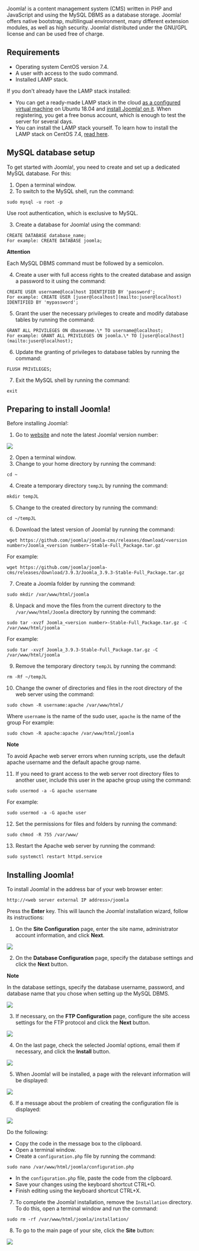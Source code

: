 Joomla! is a content management system (CMS) written in PHP and JavaScript and using the MySQL DBMS as a database storage. Joomla! offers native bootstrap, multilingual environment, many different extension modules, as well as high security. Joomla! distributed under the GNU/GPL license and can be used free of charge.

## Requirements

- Operating system CentOS version 7.4.
- A user with access to the sudo command.
- Installed LAMP stack.

If you don't already have the LAMP stack installed:

- You can get a ready-made LAMP stack in the cloud [as a configured virtual machine](https://mcs.mail.ru/app/services/marketplace/) on Ubuntu 18.04 and [install Joomla! on it](/en/additionals/cases/cases-joomla/case-joomla-u18). When registering, you get a free bonus account, which is enough to test the server for several days.
- You can install the LAMP stack yourself. To learn how to install the LAMP stack on CentOS 7.4, [read here](/en/additionals/cases/cases-lamp/lamp-cos74).

## MySQL database setup

To get started with Joomla!, you need to create and set up a dedicated MySQL database. For this:

1. Open a terminal window.
2. To switch to the MySQL shell, run the command:

```
sudo mysql -u root -p
```

Use root authentication, which is exclusive to MySQL.

3. Create a database for Joomla! using the command:

```
CREATE DATABASE database_name;
For example: CREATE DATABASE joomla;
```

<warn>

**Attention**

Each MySQL DBMS command must be followed by a semicolon.

</warn>

4. Create a user with full access rights to the created database and assign a password to it using the command:

```
CREATE USER username@localhost IDENTIFIED BY 'password';
For example: CREATE USER [juser@localhost](mailto:juser@localhost) IDENTIFIED BY 'mypassword';
```

5. Grant the user the necessary privileges to create and modify database tables by running the command:

```
GRANT ALL PRIVILEGES ON dbasename.\* TO username@localhost;
For example: GRANT ALL PRIVILEGES ON joomla.\* TO [juser@localhost](mailto:juser@localhost);
```

6. Update the granting of privileges to database tables by running the command:

```
FLUSH PRIVILEGES;
```

7. Exit the MySQL shell by running the command:

```
exit
```

## Preparing to install Joomla!

Before installing Joomla!:

1. Go to [website](https://github.com/joomla/joomla-cms/releases) and note the latest Joomla! version number:

![](./assets/1553373673333-1553373673333.png)

2. Open a terminal window.
3. Change to your home directory by running the command:

```
cd ~
```

4. Create a temporary directory `tempJL` by running the command:

```
mkdir tempJL
```

5. Change to the created directory by running the command:

```
cd ~/tempJL
```

6. Download the latest version of Joomla! by running the command:

```
wget https://github.com/joomla/joomla-cms/releases/download/<version number>/Joomla_<version number>-Stable-Full_Package.tar.gz
```

For example:

```
wget https://github.com/joomla/joomla-cms/releases/download/3.9.3/Joomla_3.9.3-Stable-Full_Package.tar.gz
```

7. Create a Joomla folder by running the command:

```
sudo mkdir /var/www/html/joomla
```

8. Unpack and move the files from the current directory to the `/var/www/html/Joomla` directory by running the command:

```
sudo tar -xvzf Joomla_<version number>-Stable-Full_Package.tar.gz -C /var/www/html/joomla
```

For example:

```
sudo tar -xvzf Joomla_3.9.3-Stable-Full_Package.tar.gz -C /var/www/html/joomla
```

9. Remove the temporary directory `tempJL` by running the command:

```
rm -Rf ~/tempJL
```

10. Change the owner of directories and files in the root directory of the web server using the command:

```
sudo chown -R username:apache /var/www/html/

```

Where `username` is the name of the sudo user, `apache` is the name of the group
For example:

```
sudo chown -R apache:apache /var/www/html/joomla
```

<info>

**Note**

To avoid Apache web server errors when running scripts, use the default apache username and the default apache group name.

</info>

11. If you need to grant access to the web server root directory files to another user, include this user in the apache group using the command:

```
sudo usermod -a -G apache username
```

For example:

```
sudo usermod -a -G apache user
```

12. Set the permissions for files and folders by running the command:

```
sudo chmod -R 755 /var/www/
```

13. Restart the Apache web server by running the command:

```
sudo systemctl restart httpd.service
```

## Installing Joomla!

To install Joomla! in the address bar of your web browser enter:

```
http://<web server external IP address>/joomla
```

Press the **Enter** key. This will launch the Joomla! installation wizard, follow its instructions:

1. On the **Site Configuration** page, enter the site name, administrator account information, and click **Next**.

**![](./assets/1556226179680-1556226179680.png)**

2. On the **Database Configuration** page, specify the database settings and click the **Next** button.

<info>

**Note**

In the database settings, specify the database username, password, and database name that you chose when setting up the MySQL DBMS.

</info>

**![](./assets/1559854835263-1559854835263.jpeg)**

3. If necessary, on the **FTP Configuration** page, configure the site access settings for the FTP protocol and click the **Next** button.

**![](./assets/1559854852089-1559854852089.jpeg)**

4. On the last page, check the selected Joomla! options, email them if necessary, and click the **Install** button.

**![](./assets/1556226327302-1556226327302.png)**

5. When Joomla! will be installed, a page with the relevant information will be displayed:

![](./assets/1553375460786-1553375460786.png)

6. If a message about the problem of creating the configuration file is displayed:

**![](./assets/1556227255049-1556227255049.png)**

Do the following:

- Copy the code in the message box to the clipboard.
- Open a terminal window.
- Create a `configuration.php` file by running the command:

```
sudo nano /var/www/html/joomla/configuration.php
```

- In the `configuration.php` file, paste the code from the clipboard.
- Save your changes using the keyboard shortcut CTRL+O.
- Finish editing using the keyboard shortcut CTRL+X.

7. To complete the Joomla! installation, remove the `Installation` directory. To do this, open a terminal window and run the command:

```
sudo rm -rf /var/www/html/joomla/installation/
```

8. To go to the main page of your site, click the **Site** button:

**![](./assets/1553375486854-1553375486854.png)**
